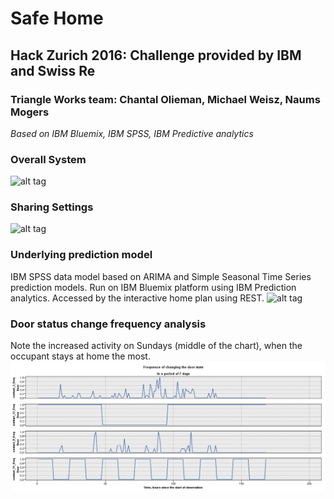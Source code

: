 # Safe Home
## Hack Zurich 2016: Challenge provided by IBM and Swiss Re
### Triangle Works team: Chantal Olieman, Michael Weisz, Naums Mogers
*Based on IBM Bluemix, IBM SPSS, IBM Predictive analytics*

### Overall System
![alt tag](http://old.michael-weisz.de/bak/hackzurich/overall.png)


### Sharing Settings
![alt tag](http://old.michael-weisz.de/bak/hackzurich/sharing.png)



### Underlying prediction model 
IBM SPSS data model based on ARIMA and Simple Seasonal Time Series prediction models.
Run on IBM Bluemix platform using IBM Prediction analytics. Accessed by the interactive home plan using REST.
![alt tag](http://old.michael-weisz.de/bak/hackzurich/model.png)



### Door status change frequency analysis
Note the increased activity on Sundays (middle of the chart), when the occupant stays at home the most.
![alt tag](https://raw.githubusercontent.com/mweisz/hack-zurich-smart-home/master/door_frequency_analysis.PNG)
